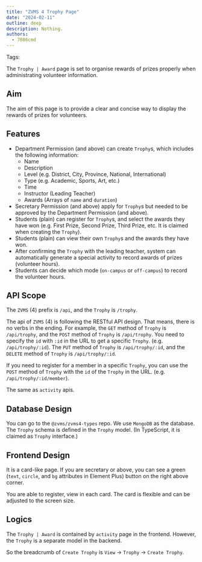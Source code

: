 ```yaml
---
title: "ZVMS 4 Trophy Page"
date: "2024-02-11"
outline: deep
description: Nothing.
authors:
  - 7086cmd
---
```

<AppBlogPostHeader />

Tags: <Badge text="JavaScript / TypeScript" type="warning" /><Badge text="Web Development" type="info" /><Badge text="Technical Writing" type="tip" /><Badge text="English" type="danger" />

The `Trophy | Award` page is set to organise rewards of prizes properly when administrating volunteer information.

## Aim

The aim of this page is to provide a clear and concise way to display the rewards of prizes for volunteers.

## Features

- Department Permission (and above) can create `Trophy`s, which includes the following information:
    - Name
    - Description
    - Level (e.g. District, City, Province, National, International)
    - Type (e.g. Academic, Sports, Art, etc.)
    - Time
    - Instructor (Leading Teacher)
    - Awards (Arrays of `name` and `duration`)
- Secretary Permission (and above) apply for `Trophy`s but needed to be approved by the Department Permission (and above).
- Students (plain) can register for `Trophy`s, and select the awards they have won (e.g. First Prize, Second Prize, Third Prize, etc. It is claimed when creating the `Trophy`).
- Students (plain) can view their own `Trophy`s and the awards they have won.
- After confirming the `Trophy` with the leading teacher, system can automatically generate a special activity to record awards of prizes (volunteer hours).
- Students can decide which mode (`on-campus` or `off-campus`) to record the volunteer hours.

## API Scope

The `ZVMS` (4) prefix is `/api`, and the `Trophy` is `/trophy`.

The api of `ZVMS` (4) is following the RESTful API design. That means, there is no verbs in the ending. For example, the `GET` method of `Trophy` is `/api/trophy`, and the `POST` method of `Trophy` is `/api/trophy`. You need to specify the `id` with `:id` in the URL to get a specific `Trophy`. (e.g. `/api/trophy/:id`). The `PUT` method of `Trophy` is `/api/trophy/:id`, and the `DELETE` method of `Trophy` is `/api/trophy/:id`.

If you need to register for a member in a specific `Trophy`, you can use the `POST` method of `Trophy` with the `id` of the `Trophy` in the URL. (e.g. `/api/trophy/:id/member`).

The same as `activity` apis.

## Database Design

You can go to the `@zvms/zvms4-types` repo. We use `MongoDB` as the database. The `Trophy` schema is defined in the `Trophy` model. (In TypeScript, it is claimed as `Trophy` interface.)

## Frontend Design

It is a card-like page. If you are secretary or above, you can see a green (`text`, `circle`, and `bg` attributes in Element Plus) button on the right above corner.

You are able to register, view in each card. The card is flexible and can be adjusted to the screen size.

## Logics

The `Trophy | Award` is contained by `activity` page in the frontend. However, the `Trophy` is a separate model in the backend.

So the breadcrumb of `Create Trophy` is `View` -> `Trophy` -> `Create Trophy`.
